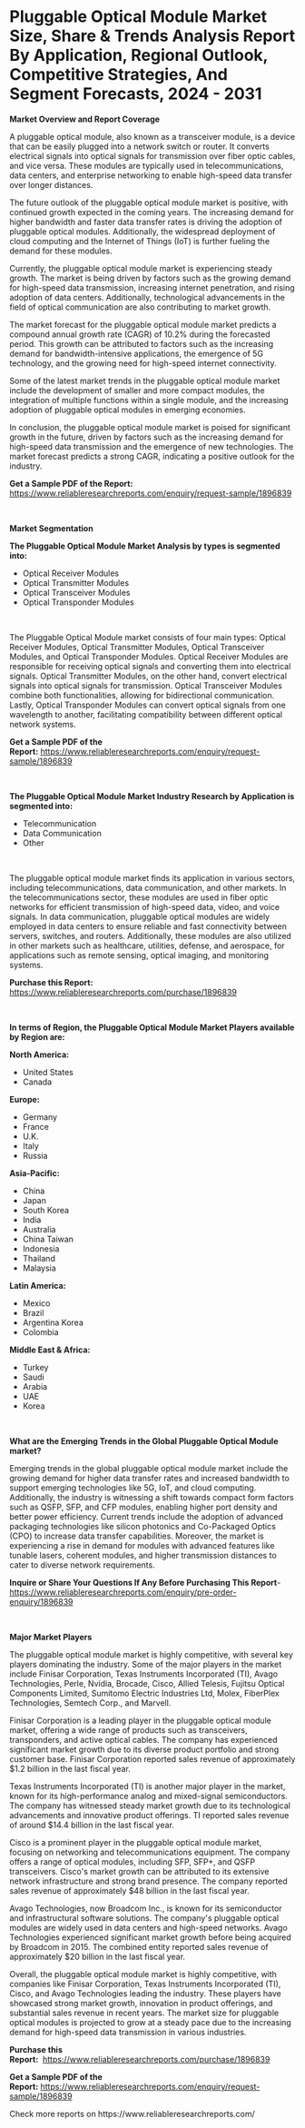 <p><h1>Pluggable Optical Module Market Size, Share & Trends Analysis Report By Application, Regional Outlook, Competitive Strategies, And Segment Forecasts, 2024 - 2031</h1></p><p><strong>Market Overview and Report Coverage</strong></p>
<p><p>A pluggable optical module, also known as a transceiver module, is a device that can be easily plugged into a network switch or router. It converts electrical signals into optical signals for transmission over fiber optic cables, and vice versa. These modules are typically used in telecommunications, data centers, and enterprise networking to enable high-speed data transfer over longer distances.</p><p>The future outlook of the pluggable optical module market is positive, with continued growth expected in the coming years. The increasing demand for higher bandwidth and faster data transfer rates is driving the adoption of pluggable optical modules. Additionally, the widespread deployment of cloud computing and the Internet of Things (IoT) is further fueling the demand for these modules.</p><p>Currently, the pluggable optical module market is experiencing steady growth. The market is being driven by factors such as the growing demand for high-speed data transmission, increasing internet penetration, and rising adoption of data centers. Additionally, technological advancements in the field of optical communication are also contributing to market growth.</p><p>The market forecast for the pluggable optical module market predicts a compound annual growth rate (CAGR) of 10.2% during the forecasted period. This growth can be attributed to factors such as the increasing demand for bandwidth-intensive applications, the emergence of 5G technology, and the growing need for high-speed internet connectivity.</p><p>Some of the latest market trends in the pluggable optical module market include the development of smaller and more compact modules, the integration of multiple functions within a single module, and the increasing adoption of pluggable optical modules in emerging economies.</p><p>In conclusion, the pluggable optical module market is poised for significant growth in the future, driven by factors such as the increasing demand for high-speed data transmission and the emergence of new technologies. The market forecast predicts a strong CAGR, indicating a positive outlook for the industry.</p></p>
<p><strong>Get a Sample PDF of the Report:</strong> <a href="https://www.reliableresearchreports.com/enquiry/request-sample/1896839">https://www.reliableresearchreports.com/enquiry/request-sample/1896839</a></p>
<p>&nbsp;</p>
<p><strong>Market Segmentation</strong></p>
<p><strong>The Pluggable Optical Module Market Analysis by types is segmented into:</strong></p>
<p><ul><li>Optical Receiver Modules</li><li>Optical Transmitter Modules</li><li>Optical Transceiver Modules</li><li>Optical Transponder Modules</li></ul></p>
<p>&nbsp;</p>
<p><p>The Pluggable Optical Module market consists of four main types: Optical Receiver Modules, Optical Transmitter Modules, Optical Transceiver Modules, and Optical Transponder Modules. Optical Receiver Modules are responsible for receiving optical signals and converting them into electrical signals. Optical Transmitter Modules, on the other hand, convert electrical signals into optical signals for transmission. Optical Transceiver Modules combine both functionalities, allowing for bidirectional communication. Lastly, Optical Transponder Modules can convert optical signals from one wavelength to another, facilitating compatibility between different optical network systems.</p></p>
<p><strong>Get a Sample PDF of the Report:</strong>&nbsp;<a href="https://www.reliableresearchreports.com/enquiry/request-sample/1896839">https://www.reliableresearchreports.com/enquiry/request-sample/1896839</a></p>
<p>&nbsp;</p>
<p><strong>The Pluggable Optical Module Market Industry Research by Application is segmented into:</strong></p>
<p><ul><li>Telecommunication</li><li>Data Communication</li><li>Other</li></ul></p>
<p>&nbsp;</p>
<p><p>The pluggable optical module market finds its application in various sectors, including telecommunications, data communication, and other markets. In the telecommunications sector, these modules are used in fiber optic networks for efficient transmission of high-speed data, video, and voice signals. In data communication, pluggable optical modules are widely employed in data centers to ensure reliable and fast connectivity between servers, switches, and routers. Additionally, these modules are also utilized in other markets such as healthcare, utilities, defense, and aerospace, for applications such as remote sensing, optical imaging, and monitoring systems.</p></p>
<p><strong>Purchase this Report:</strong>&nbsp; <a href="https://www.reliableresearchreports.com/purchase/1896839">https://www.reliableresearchreports.com/purchase/1896839</a></p>
<p>&nbsp;</p>
<p><strong>In terms of Region, the Pluggable Optical Module Market Players available by Region are:</strong></p>
<p>
    <p> <strong> North America: </strong>
        <ul>
            <li>United States</li>
            <li>Canada</li>
        </ul>
        </p> 
    <p> <strong> Europe: </strong>
        <ul>
            <li>Germany</li>
            <li>France</li>
            <li>U.K.</li>
            <li>Italy</li>
            <li>Russia</li>
        </ul>
        </p> 
    <p> <strong> Asia-Pacific: </strong>
        <ul>
            <li>China</li>
            <li>Japan</li>
            <li>South Korea</li>
            <li>India</li>
            <li>Australia</li>
            <li>China Taiwan</li>
            <li>Indonesia</li>
            <li>Thailand</li>
            <li>Malaysia</li>
        </ul>
        </p> 
    <p> <strong> Latin America: </strong>
        <ul>
            <li>Mexico</li>
            <li>Brazil</li>
            <li>Argentina Korea</li>
            <li>Colombia</li>
        </ul>
        </p> 
    <p> <strong> Middle East & Africa: </strong>
        <ul>
            <li>Turkey</li>
            <li>Saudi</li>
            <li>Arabia</li>
            <li>UAE</li>
            <li>Korea</li>
        </ul>
    </p>
    </p>
<p>&nbsp;</p>
<p><strong>What are the Emerging Trends in the Global Pluggable Optical Module market?</strong></p>
<p><p>Emerging trends in the global pluggable optical module market include the growing demand for higher data transfer rates and increased bandwidth to support emerging technologies like 5G, IoT, and cloud computing. Additionally, the industry is witnessing a shift towards compact form factors such as QSFP, SFP, and CFP modules, enabling higher port density and better power efficiency. Current trends include the adoption of advanced packaging technologies like silicon photonics and Co-Packaged Optics (CPO) to increase data transfer capabilities. Moreover, the market is experiencing a rise in demand for modules with advanced features like tunable lasers, coherent modules, and higher transmission distances to cater to diverse network requirements.</p></p>
<p><strong>Inquire or Share Your Questions If Any Before Purchasing This Report</strong>- <a href="https://www.reliableresearchreports.com/enquiry/pre-order-enquiry/1896839">https://www.reliableresearchreports.com/enquiry/pre-order-enquiry/1896839</a></p>
<p>&nbsp;</p>
<p><strong>Major Market Players</strong></p>
<p><p>The pluggable optical module market is highly competitive, with several key players dominating the industry. Some of the major players in the market include Finisar Corporation, Texas Instruments Incorporated (TI), Avago Technologies, Perle, Nvidia, Brocade, Cisco, Allied Telesis, Fujitsu Optical Components Limited, Sumitomo Electric Industries Ltd, Molex, FiberPlex Technologies, Semtech Corp., and Marvell.</p><p>Finisar Corporation is a leading player in the pluggable optical module market, offering a wide range of products such as transceivers, transponders, and active optical cables. The company has experienced significant market growth due to its diverse product portfolio and strong customer base. Finisar Corporation reported sales revenue of approximately $1.2 billion in the last fiscal year.</p><p>Texas Instruments Incorporated (TI) is another major player in the market, known for its high-performance analog and mixed-signal semiconductors. The company has witnessed steady market growth due to its technological advancements and innovative product offerings. TI reported sales revenue of around $14.4 billion in the last fiscal year.</p><p>Cisco is a prominent player in the pluggable optical module market, focusing on networking and telecommunications equipment. The company offers a range of optical modules, including SFP, SFP+, and QSFP transceivers. Cisco's market growth can be attributed to its extensive network infrastructure and strong brand presence. The company reported sales revenue of approximately $48 billion in the last fiscal year.</p><p>Avago Technologies, now Broadcom Inc., is known for its semiconductor and infrastructural software solutions. The company's pluggable optical modules are widely used in data centers and high-speed networks. Avago Technologies experienced significant market growth before being acquired by Broadcom in 2015. The combined entity reported sales revenue of approximately $20 billion in the last fiscal year.</p><p>Overall, the pluggable optical module market is highly competitive, with companies like Finisar Corporation, Texas Instruments Incorporated (TI), Cisco, and Avago Technologies leading the industry. These players have showcased strong market growth, innovation in product offerings, and substantial sales revenue in recent years. The market size for pluggable optical modules is projected to grow at a steady pace due to the increasing demand for high-speed data transmission in various industries.</p></p>
<p><strong>Purchase this Report:</strong>&nbsp;&nbsp;<a href="https://www.reliableresearchreports.com/purchase/1896839">https://www.reliableresearchreports.com/purchase/1896839</a></p>
<p></p>
<p><strong>Get a Sample PDF of the Report:</strong>&nbsp;<a href="https://www.reliableresearchreports.com/enquiry/request-sample/1896839">https://www.reliableresearchreports.com/enquiry/request-sample/1896839</a></p>
<p>Check more reports on https://www.reliableresearchreports.com/</p>